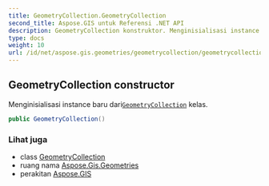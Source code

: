 ```yaml
---
title: GeometryCollection.GeometryCollection
second_title: Aspose.GIS untuk Referensi .NET API
description: GeometryCollection konstruktor. Menginisialisasi instance baru dariGeometryCollection kelas.
type: docs
weight: 10
url: /id/net/aspose.gis.geometries/geometrycollection/geometrycollection/
---
```

## GeometryCollection constructor

Menginisialisasi instance baru dari[`GeometryCollection`](../) kelas.

```csharp
public GeometryCollection()
```

### Lihat juga

* class [GeometryCollection](../)
* ruang nama [Aspose.Gis.Geometries](../../geometrycollection/)
* perakitan [Aspose.GIS](../../../)


